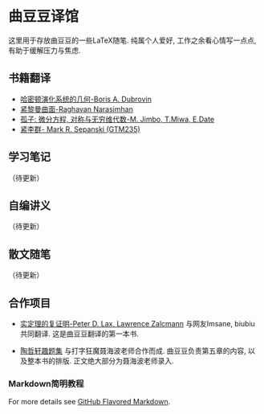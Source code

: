 # 曲豆豆译馆

这里用于存放曲豆豆的一些LaTeX随笔. 
纯属个人爱好, 工作之余看心情写一点点, 有助于缓解压力与焦虑. 

## 书籍翻译

* [哈密顿演化系统的几何-Boris A. Dubrovin](https://github.com/qhn1121/qdd-translation/raw/master/Math0412.pdf)
* [紧黎曼曲面-Raghavan Narasimhan](https://github.com/qhn1121/qdd-translation/raw/master/Math0413.pdf)
* [孤子: 微分方程, 对称与无穷维代数-M. Jimbo, T.Miwa, E.Date](https://github.com/qhn1121/qdd-translation/raw/master/Math0414.pdf) 
* [紧李群- Mark R. Sepanski (GTM235)](https://github.com/qhn1121/qdd-translation/raw/master/Math0415.pdf) 


## 学习笔记

（待更新）

## 自编讲义

（待更新）

## 散文随笔

（待更新）

## 合作项目
* [实定理的复证明-Peter D. Lax, Lawrence Zalcmann](https://github.com/qhn1121/qdd-translation/raw/master/Math0411.pdf)
与网友Imsane, biubiu共同翻译. 这是曲豆豆翻译的第一本书. 

* [陶哲轩趣题集](https://github.com/qhn1121/qdd-translation/raw/master/Math0601.pdf) 
与打字狂魔聂海波老师合作而成. 曲豆豆负责第五章的内容, 以及整本书的排版. 正文绝大部分为聂海波老师录入. 

### Markdown简明教程

For more details see [GitHub Flavored Markdown](https://guides.github.com/features/mastering-markdown/).

